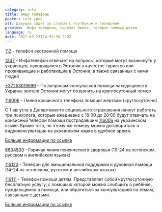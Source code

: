 ```yaml
---
category: info
title: Инфо телефоны
poster: info.jpeg
alt: Девушка сидит за столом с ноутбуком и телефоном
preview:  Инфо телефоны, горячая линия, телефон помощи детям
language: ru
date: 2022-09-23T14:59:30.220Z
---
```


[112](112) - телефон экстренной помощи

[1247](1247) - Инфотелефон отвечает на вопросы, которые могут возникнуть у
украинцев, находящихся в Эстонии в качестве туристов или проживающие и
работающие в Эстонии, а также связанных с ними людей

[+37253019999](+37253019999) - По вопросам консульской помощи находящиеся в
Украине жители Эстонии могут позвонить на круглосуточный номер

[116006](116006) - Линия кризисного телефона помощи жертвам (круглосуточно)

С 1 августа в Департаменте социального страхования начнут работать три
психолога, которые ежедневно с 16:00 до 20:00 будут отвечать на кризисный
телефон помощи пострадавшим [116006](116006) на украинском языке. Кроме того, по
этому же номеру можно договориться о видеоконсультации на украинском языке в
удобное время.

[Больше информации по ссылке](https://www.sotsiaalkindlustusamet.ee/ru/pomoshch-zhertvam-prestupleniya/liniya-krizisnogo-telefona-pomoshchi-zhertvam-116-006)

[6604500](6604500) - Горячая линия психического здоровья (10-24 на эстонском,
русском и английском языках)

[116123](116123) - Телефон для эмоциональной поддержки и духовной помощи (14-24
на эстонском, русском и английском языках)

[116111](116111) - Телефон помощи детям. Представляет собой круглосуточную
бесплатную услугу, с помощью которой можно сообщить о ребёнке, нуждающемся в
помощи, или обратиться за консультацией по темам, связанным с детьми.

[Больше информации по ссылке](https://www.sotsiaalkindlustusamet.ee/ru/deti-semi/zashchita-detey/telefon-pomoshchi-detyam-116111)
